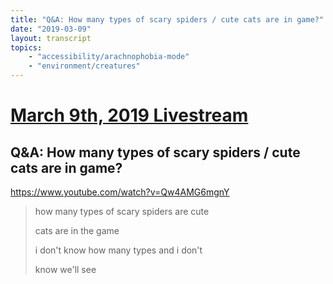 ```yaml
---
title: "Q&A: How many types of scary spiders / cute cats are in game?"
date: "2019-03-09"
layout: transcript
topics:
    - "accessibility/arachnophobia-mode"
    - "environment/creatures"
---
```

# [March 9th, 2019 Livestream](../2019-03-09.md)
## Q&A: How many types of scary spiders / cute cats are in game?
https://www.youtube.com/watch?v=Qw4AMG6mgnY
> how many types of scary spiders are cute
> 
> cats are in the game
> 
> i don't know how many types and i don't
> 
> know we'll see
> 
